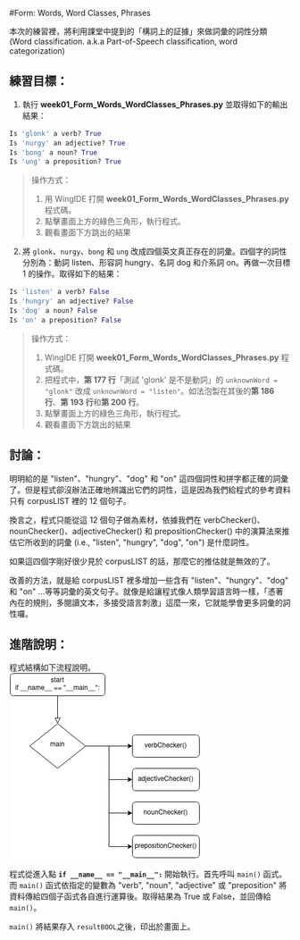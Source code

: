#Form: Words, Word Classes, Phrases

本次的練習裡，將利用課堂中提到的「構詞上的証據」來做詞彙的詞性分類 (Word classification. a.k.a Part-of-Speech classification, word categorization)

## 練習目標：

1. 執行 **week01_Form_Words_WordClasses_Phrases.py** 並取得如下的輸出結果：
```python
Is 'glonk' a verb? True
Is 'nurgy' an adjective? True
Is 'bong' a noun? True
Is 'ung' a preposition? True
```

>  操作方式：
> 1. 用 WingIDE 打開 **week01_Form_Words_WordClasses_Phrases.py** 程式碼。
> 2. 點擊畫面上方的綠色三角形，執行程式。
> 3. 觀看畫面下方跳出的結果

2. 將 `glonk`、`nurgy`、`bong` 和 `ung` 改成四個英文真正存在的詞彙。四個字的詞性分別為：動詞 listen、形容詞 hungry、名詞 dog 和介系詞 on。再做一次目標 1 的操作。取得如下的結果：
```python
Is 'listen' a verb? False
Is 'hungry' an adjective? False
Is 'dog' a noun? False
Is 'on' a preposition? False
```
> 操作方式：
> 1.  WingIDE 打開 **week01_Form_Words_WordClasses_Phrases.py** 程式碼。
> 2. 把程式中，**第 177 行**「測試 'glonk' 是不是動詞」的 `unknownWord = "glonk"` 改成 `unknownWord = "listen"`。如法泡製在其後的**第 186 行**、**第 193 行**和**第 200 行**。
> 3. 點擊畫面上方的綠色三角形，執行程式。
> 4. 觀看畫面下方跳出的結果

## 討論：
明明給的是 "listen"、"hungry"、"dog" 和 "on" 這四個詞性和拼字都正確的詞彙了。但是程式卻沒辦法正確地辨識出它們的詞性，這是因為我們給程式的參考資料只有 corpusLIST 裡的 12 個句子。

換言之，程式只能從這 12 個句子做為素材，依據我們在 verbChecker()、nounChecker()、adjectiveChecker() 和 prepositionChecker() 中的演算法來推估它所收到的詞彙 (i.e., "listen", "hungry", "dog", "on") 是什麼詞性。

如果這四個字剛好很少見於 corpusLIST 的話，那麼它的推估就是無效的了。

改善的方法，就是給 corpusLIST 裡多增加一些含有 "listen"、"hungry"、"dog" 和 "on" …等等詞彙的英文句子。就像是給讓程式像人類學習語言時一樣，「憑著內在的規則，多閱讀文本，多接受語言刺激」這麼一來，它就能學會更多詞彙的詞性囉。

## 進階說明：
程式結構如下流程說明。  
![flowchart](https://github.com/Droidtown/NLP_TrainingLab/blob/main/Syntax101/week01/week01.drawio.png  "flowchart")

程式從進入點 **`if __name__ == "__main__":`** 開始執行。首先呼叫 `main()` 函式。而 `main()` 函式依指定的變數為 "verb", "noun", "adjective" 或 "preposition" 將資料傳給四個子函式各自進行運算後。取得結果為 True 或 False，並回傳給 `main()`。

`main()` 將結果存入 `resultBOOL`之後，印出於畫面上。